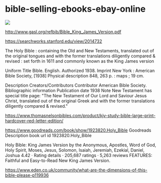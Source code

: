 # bible-selling-ebooks-ebay-online
![](https://kbimages1-a.akamaihd.net/1cb7811d-7ab8-4df9-a0e9-9379dbeb4b2e/1200/1200/False/illustrated-large-print-bible-the-holy-bible-kjv-authorized-king-james-version-special-kobo-edition-complete-old-testament-new-testament.jpg)

http://www.gasl.org/refbib/Bible_King_James_Version.pdf

https://searchworks.stanford.edu/view/2014732

The Holy Bible : containing the Old and New Testaments, translated out of the original tongues and with the former translations diligently compared & revised : set forth in 1611 and commonly known as the King James version

Uniform Title
Bible. English. Authorized 1938.
Imprint
New York : American Bible Society, [1938]
Physical description
848, 263 p. : maps ; 19 cm.

Description
 Creators/Contributors
Contributor
American Bible Society.
 Bibliographic information
Publication date
1938
Note
New Testament has special title page: "The New Testament of Our Lord and Saviour Jesus Christ, translated out of the original Greek and with the former translations diligently compared & revised."

https://www.thomasnelsonbibles.com/product/kjv-study-bible-large-print-hardcover-red-letter-edition/

https://www.goodreads.com/book/show/1923820.Holy_Bible
Goodreads Description book url id 1923820.Holy_Bible

Holy Bible: King James Version 
by the Anonymous, Apostles, Word of God, Holy Spirit, Moses, Jesus, Solomon, Isaiah, Jeremiah, Ezekial, Daniel, Joshua
 4.42  ·   Rating details ·  205,687 ratings  ·  5,263 reviews
FEATURES:
Faithful and Easy-to-Read New King James Version.


https://www.eden.co.uk/community/what-are-the-dimensions-of-this-bible-please-p119936
